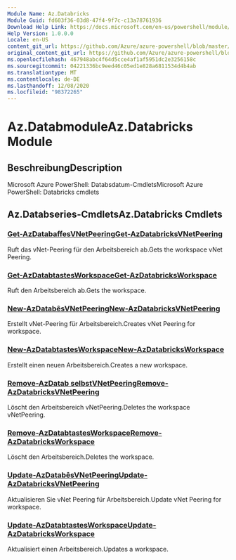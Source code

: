 ```yaml
---
Module Name: Az.Databricks
Module Guid: fd603f36-03d8-47f4-9f7c-c13a78761936
Download Help Link: https://docs.microsoft.com/en-us/powershell/module/az.databricks
Help Version: 1.0.0.0
Locale: en-US
content_git_url: https://github.com/Azure/azure-powershell/blob/master/src/Databricks/help/Az.Databricks.md
original_content_git_url: https://github.com/Azure/azure-powershell/blob/master/src/Databricks/help/Az.Databricks.md
ms.openlocfilehash: 467948abc4f64d5cce4af1af5951dc2e3256158c
ms.sourcegitcommit: 04221336bc9eed46c05ed1e828a6811534d4b4ab
ms.translationtype: MT
ms.contentlocale: de-DE
ms.lasthandoff: 12/08/2020
ms.locfileid: "98372265"
---
```

# <span data-ttu-id="b5dd0-101">Az.Databmodule</span><span class="sxs-lookup"><span data-stu-id="b5dd0-101">Az.Databricks Module</span></span>
## <span data-ttu-id="b5dd0-102">Beschreibung</span><span class="sxs-lookup"><span data-stu-id="b5dd0-102">Description</span></span>
<span data-ttu-id="b5dd0-103">Microsoft Azure PowerShell: Databsdatum-Cmdlets</span><span class="sxs-lookup"><span data-stu-id="b5dd0-103">Microsoft Azure PowerShell: Databricks cmdlets</span></span>

## <span data-ttu-id="b5dd0-104">Az.Databseries-Cmdlets</span><span class="sxs-lookup"><span data-stu-id="b5dd0-104">Az.Databricks Cmdlets</span></span>
### [<span data-ttu-id="b5dd0-105">Get-AzDatabaffesVNetPeering</span><span class="sxs-lookup"><span data-stu-id="b5dd0-105">Get-AzDatabricksVNetPeering</span></span>](Get-AzDatabricksVNetPeering.md)
<span data-ttu-id="b5dd0-106">Ruft das vNet-Peering für den Arbeitsbereich ab.</span><span class="sxs-lookup"><span data-stu-id="b5dd0-106">Gets the workspace vNet Peering.</span></span>

### [<span data-ttu-id="b5dd0-107">Get-AzDatabtastesWorkspace</span><span class="sxs-lookup"><span data-stu-id="b5dd0-107">Get-AzDatabricksWorkspace</span></span>](Get-AzDatabricksWorkspace.md)
<span data-ttu-id="b5dd0-108">Ruft den Arbeitsbereich ab.</span><span class="sxs-lookup"><span data-stu-id="b5dd0-108">Gets the workspace.</span></span>

### [<span data-ttu-id="b5dd0-109">New-AzDatabêsVNetPeering</span><span class="sxs-lookup"><span data-stu-id="b5dd0-109">New-AzDatabricksVNetPeering</span></span>](New-AzDatabricksVNetPeering.md)
<span data-ttu-id="b5dd0-110">Erstellt vNet-Peering für Arbeitsbereich.</span><span class="sxs-lookup"><span data-stu-id="b5dd0-110">Creates vNet Peering for workspace.</span></span>

### [<span data-ttu-id="b5dd0-111">New-AzDatabtastesWorkspace</span><span class="sxs-lookup"><span data-stu-id="b5dd0-111">New-AzDatabricksWorkspace</span></span>](New-AzDatabricksWorkspace.md)
<span data-ttu-id="b5dd0-112">Erstellt einen neuen Arbeitsbereich.</span><span class="sxs-lookup"><span data-stu-id="b5dd0-112">Creates a new workspace.</span></span>

### [<span data-ttu-id="b5dd0-113">Remove-AzDatab selbstVNetPeering</span><span class="sxs-lookup"><span data-stu-id="b5dd0-113">Remove-AzDatabricksVNetPeering</span></span>](Remove-AzDatabricksVNetPeering.md)
<span data-ttu-id="b5dd0-114">Löscht den Arbeitsbereich vNetPeering.</span><span class="sxs-lookup"><span data-stu-id="b5dd0-114">Deletes the workspace vNetPeering.</span></span>

### [<span data-ttu-id="b5dd0-115">Remove-AzDatabtastesWorkspace</span><span class="sxs-lookup"><span data-stu-id="b5dd0-115">Remove-AzDatabricksWorkspace</span></span>](Remove-AzDatabricksWorkspace.md)
<span data-ttu-id="b5dd0-116">Löscht den Arbeitsbereich.</span><span class="sxs-lookup"><span data-stu-id="b5dd0-116">Deletes the workspace.</span></span>

### [<span data-ttu-id="b5dd0-117">Update-AzDatabêsVNetPeering</span><span class="sxs-lookup"><span data-stu-id="b5dd0-117">Update-AzDatabricksVNetPeering</span></span>](Update-AzDatabricksVNetPeering.md)
<span data-ttu-id="b5dd0-118">Aktualisieren Sie vNet Peering für Arbeitsbereich.</span><span class="sxs-lookup"><span data-stu-id="b5dd0-118">Update vNet Peering for workspace.</span></span>

### [<span data-ttu-id="b5dd0-119">Update-AzDatabtastesWorkspace</span><span class="sxs-lookup"><span data-stu-id="b5dd0-119">Update-AzDatabricksWorkspace</span></span>](Update-AzDatabricksWorkspace.md)
<span data-ttu-id="b5dd0-120">Aktualisiert einen Arbeitsbereich.</span><span class="sxs-lookup"><span data-stu-id="b5dd0-120">Updates a workspace.</span></span>

